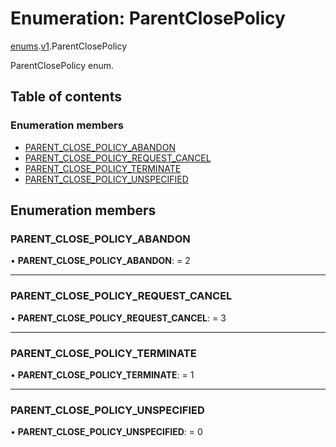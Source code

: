 # Enumeration: ParentClosePolicy

[enums](../modules/proto.temporal.api.enums.md).[v1](../modules/proto.temporal.api.enums.v1.md).ParentClosePolicy

ParentClosePolicy enum.

## Table of contents

### Enumeration members

- [PARENT\_CLOSE\_POLICY\_ABANDON](proto.temporal.api.enums.v1.parentclosepolicy.md#parent_close_policy_abandon)
- [PARENT\_CLOSE\_POLICY\_REQUEST\_CANCEL](proto.temporal.api.enums.v1.parentclosepolicy.md#parent_close_policy_request_cancel)
- [PARENT\_CLOSE\_POLICY\_TERMINATE](proto.temporal.api.enums.v1.parentclosepolicy.md#parent_close_policy_terminate)
- [PARENT\_CLOSE\_POLICY\_UNSPECIFIED](proto.temporal.api.enums.v1.parentclosepolicy.md#parent_close_policy_unspecified)

## Enumeration members

### PARENT\_CLOSE\_POLICY\_ABANDON

• **PARENT\_CLOSE\_POLICY\_ABANDON**: = 2

___

### PARENT\_CLOSE\_POLICY\_REQUEST\_CANCEL

• **PARENT\_CLOSE\_POLICY\_REQUEST\_CANCEL**: = 3

___

### PARENT\_CLOSE\_POLICY\_TERMINATE

• **PARENT\_CLOSE\_POLICY\_TERMINATE**: = 1

___

### PARENT\_CLOSE\_POLICY\_UNSPECIFIED

• **PARENT\_CLOSE\_POLICY\_UNSPECIFIED**: = 0
